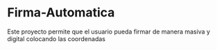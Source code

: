 # Firma-Automatica
Este proyecto permite que el usuario pueda firmar de manera masiva y digital colocando las coordenadas
